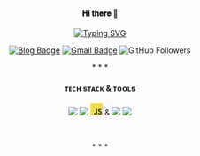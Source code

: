 <div align="center">
<h4> 𝐇𝐢 𝐭𝐡𝐞𝐫𝐞 👋 </h4>
<a href="https://git.io/typing-svg"><img src="https://readme-typing-svg.demolab.com?font=Fira+Code&pause=1000&color=8274B6FD&center=true&vCenter=true&multiline=true&width=435&lines=%F0%9D%90%80%F0%9D%90%A7+%F0%9D%90%9A%F0%9D%90%AC%F0%9D%90%A9%F0%9D%90%A2%F0%9D%90%AB%F0%9D%90%9A%F0%9D%90%A7%F0%9D%90%AD+%F0%9D%90%85%F0%9D%90%84+%F0%9D%90%9D%F0%9D%90%9E%F0%9D%90%AF%F0%9D%90%9E%F0%9D%90%A5%F0%9D%90%A8%F0%9D%90%A9%F0%9D%90%9E%F0%9D%90%AB+%F0%9D%90%B0%F0%9D%90%A8%F0%9D%90%A8+%F0%9D%90%AC%F0%9D%90%9E%F0%9D%90%AE%F0%9D%90%A7%F0%9D%90%A0+%F0%9D%90%A6%F0%9D%90%A2" alt="Typing SVG" /></a>

[![Blog Badge](https://img.shields.io/badge/-tistory-ed8544?style=flat-square&logo=Tistory&logoColor=white&link=https://joyce-w0w-b.tistory.com/)](https://joyce-w0w-b.tistory.com/)
[![Gmail Badge](https://img.shields.io/badge/Gmail-cd5b58?style=flat-square&logo=Gmail&logoColor=white&link=mailto:seungmi.dev@gmail.com)](mailto:jjuhee0913@gmail.com)
![GitHub Followers](https://img.shields.io/github/followers/wSeungMi?style=social)

<p> * * * </p>
</div>

<div align="center">
<h4> ᴛᴇᴄʜ sᴛᴀᴄᴋ & ᴛᴏᴏʟs </h4>
  
<p>
  <code><img height="22" src="https://user-images.githubusercontent.com/104605709/189590833-9b1c9bfa-9c86-4e91-a920-2f771ee42d87.png"></code>
  <code><img height="22" src="https://user-images.githubusercontent.com/104605709/189591092-346e326b-2fe2-405c-b00b-e76fcf71c2ae.png"></code>
  <code><img height="22" src="https://raw.githubusercontent.com/github/explore/80688e429a7d4ef2fca1e82350fe8e3517d3494d/topics/javascript/javascript.png"></code>
&
<code><img height="22" src="https://user-images.githubusercontent.com/104605709/189591442-9fd5fe67-57b3-456e-9b7c-2d08364877b5.png"></code>
  <code><img height="22" src="https://user-images.githubusercontent.com/104605709/189591436-e7bddb86-5a18-438a-a8e8-2af30e14ba35.png"></code>
</p>

<br />
  
<p> * * * </p>  


  
  

</div>


